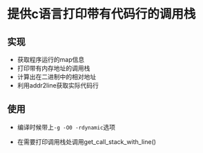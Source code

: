 # 提供c语言打印带有代码行的调用栈
## 实现

- 获取程序运行的map信息
- 打印带有内存地址的调用栈
- 计算出在二进制中的相对地址
- 利用addr2line获取实际代码行

## 使用

- 编译时候带上`-g -O0 -rdynamic`选项

- 在需要打印调用栈处调用get_call_stack_with_line()
